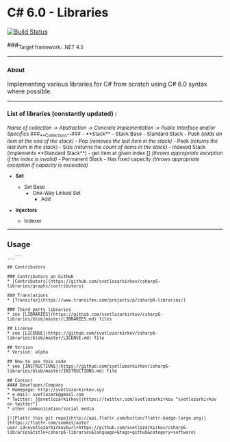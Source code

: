 C# 6.0 - Libraries
======

[![Build Status](https://travis-ci.org/svetlozarkirkov/csharp6-libraries.svg?branch=master)](https://travis-ci.org/svetlozarkirkov/csharp6-libraries)

###<sub>Target framework: .NET 4.5</sub>


----------
### <sub>About ###
Implementing various libraries for C# from scratch using C# 6.0 syntax where possible.

----------
<h4>List of libraries (constantly updated) :</h4>
<sub><em>Name of collection -> Abstraction -> Concrete Implementation -> Public Interface and/or Specifics</em>
###<sub>**Collections**</sub>###
 - **Stack**
	 - Stack Base
		 - Standard Stack
			 - Push <em>(adds an item at the end of the stack)</em>
			 - Pop <em>(removes the last item in the stack)</em>
			 - Peek <em>(returns the last item in the stack)</em>
			 - Size <em>(returns the count of items in the stack)</em>
		 - Indexed Stack (implements **Standard Stack**)
			 - get item at given index [] <em>(throws appropriate exception if the index is invalid)</em>
		 - Permanent Stack
			 - Has fixed capacity <em>(throws appropriate exception if capacity is exceeded)</em>

 - **Set**
	 - Set Base
		 - One-Way Linked Set 
			 - Add

 - **Injectors**
	 - Indexer

----------

<!--## Download
* [Version 0.2](https://github.com/svetlozarkirkov/csharp6-libraries/archive/master.zip)
* Other Versions-->

## Usage
```$ git clone https://github.com/svetlozarkirkov/csharp6-libraries.git
...```

## Contributors

### Contributors on GitHub
* [Contributors](https://github.com/svetlozarkirkov/csharp6-libraries/graphs/contributors)

### Translations
* [Transifex](https://www.transifex.com/projects/p/csharp6-libraries/)

### Third party libraries
* see [LIBRARIES](https://github.com/svetlozarkirkov/csharp6-libraries/blob/master/LIBRARIES.md) files

## License 
* see [LICENSE](https://github.com/svetlozarkirkov/csharp6-libraries/blob/master/LICENSE.md) file

## Version 
* Version: alpha

## How-to use this code
* see [INSTRUCTIONS](https://github.com/svetlozarkirkov/csharp6-libraries/blob/master/INSTRUCTIONS.md) file

## Contact
#### Developer/Company
* Homepage: http://svetlozarkirkov.xyz
* e-mail: svetlozark@gmail.com
* Twitter: [@svetlozarkirkov](https://twitter.com/svetlozarkirkov "svetlozarkirkov on twitter")
* other communication/social media

[![Flattr this git repo](http://api.flattr.com/button/flattr-badge-large.png)](https://flattr.com/submit/auto?user_id=svetlozarkirkov&url=https://github.com/svetlozarkirkov/csharp6-libraries&title=csharp6-libraries&language=&tags=github&category=software)